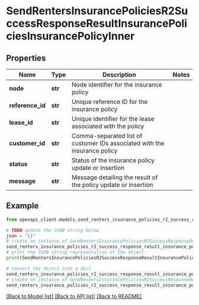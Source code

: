 # SendRentersInsurancePoliciesR2SuccessResponseResultInsurancePoliciesInsurancePolicyInner


## Properties

Name | Type | Description | Notes
------------ | ------------- | ------------- | -------------
**node** | **str** | Node identifier for the insurance policy | 
**reference_id** | **str** | Unique reference ID for the insurance policy | 
**lease_id** | **str** | Unique identifier for the lease associated with the policy | 
**customer_id** | **str** | Comma-separated list of customer IDs associated with the insurance policy | 
**status** | **str** | Status of the insurance policy update or insertion | 
**message** | **str** | Message detailing the result of the policy update or insertion | 

## Example

```python
from openapi_client.models.send_renters_insurance_policies_r2_success_response_result_insurance_policies_insurance_policy_inner import SendRentersInsurancePoliciesR2SuccessResponseResultInsurancePoliciesInsurancePolicyInner

# TODO update the JSON string below
json = "{}"
# create an instance of SendRentersInsurancePoliciesR2SuccessResponseResultInsurancePoliciesInsurancePolicyInner from a JSON string
send_renters_insurance_policies_r2_success_response_result_insurance_policies_insurance_policy_inner_instance = SendRentersInsurancePoliciesR2SuccessResponseResultInsurancePoliciesInsurancePolicyInner.from_json(json)
# print the JSON string representation of the object
print(SendRentersInsurancePoliciesR2SuccessResponseResultInsurancePoliciesInsurancePolicyInner.to_json())

# convert the object into a dict
send_renters_insurance_policies_r2_success_response_result_insurance_policies_insurance_policy_inner_dict = send_renters_insurance_policies_r2_success_response_result_insurance_policies_insurance_policy_inner_instance.to_dict()
# create an instance of SendRentersInsurancePoliciesR2SuccessResponseResultInsurancePoliciesInsurancePolicyInner from a dict
send_renters_insurance_policies_r2_success_response_result_insurance_policies_insurance_policy_inner_from_dict = SendRentersInsurancePoliciesR2SuccessResponseResultInsurancePoliciesInsurancePolicyInner.from_dict(send_renters_insurance_policies_r2_success_response_result_insurance_policies_insurance_policy_inner_dict)
```
[[Back to Model list]](../README.md#documentation-for-models) [[Back to API list]](../README.md#documentation-for-api-endpoints) [[Back to README]](../README.md)


